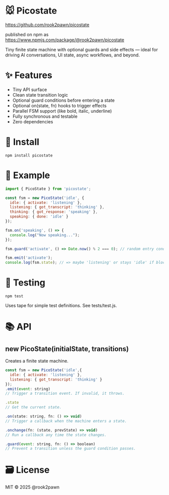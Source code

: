 # 🐭 Picostate

https://github.com/rook2pawn/picostate

published on npm as https://www.npmjs.com/package/@rook2pawn/picostate

Tiny finite state machine with optional guards and side effects — ideal for driving AI conversations, UI state, async workflows, and beyond.

# ✨ Features
* Tiny API surface
* Clean state transition logic
* Optional guard conditions before entering a state
* Optional on(state, fn) hooks to trigger effects
* Parallel FSM support (like bold, italic, underline)
* Fully synchronous and testable
* Zero dependencies

# 🚀 Install
```
npm install picostate
```

# 🧠 Example
```js
import { PicoState } from 'picostate';

const fsm = new PicoState('idle', {
  idle: { activate: 'listening' },
  listening: { got_transcript: 'thinking' },
  thinking: { got_response: 'speaking' },
  speaking: { done: 'idle' }
});

fsm.on('speaking', () => {
  console.log("Now speaking...");
});

fsm.guard('activate', () => Date.now() % 2 === 0); // random entry condition

fsm.emit('activate');
console.log(fsm.state); // => maybe 'listening' or stays 'idle' if blocked
```

# 🧪 Testing
```
npm test
```

Uses tape for simple test definitions. See tests/test.js.

# 📚 API

## new PicoState(initialState, transitions)
Creates a finite state machine.

```js
const fsm = new PicoState('idle',{
  idle: { activate: 'listening' },
  listening: { got_transcript: 'thinking' }
});
.emit(event: string)
// Trigger a transition event. If invalid, it throws.

.state
// Get the current state.

.on(state: string, fn: () => void)
// Trigger a callback when the machine enters a state.

.onchange(fn: (state, prevState) => void)
// Run a callback any time the state changes.

.guard(event: string, fn: () => boolean)
// Prevent a transition unless the guard condition passes.
```
# 🗃 License
MIT © 2025 @rook2pawn